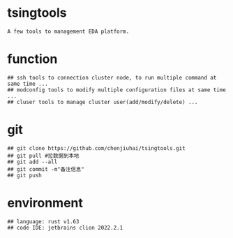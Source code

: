 # tsingtools
```
A few tools to management EDA platform.
```


# function
```
## ssh tools to connection cluster node, to run multiple command at same time ...
## modconfig tools to modify multiple configuration files at same time ...
## cluser tools to manage cluster user(add/modify/delete) ...
```


# git
```
## git clone https://github.com/chenjiuhai/tsingtools.git
## git pull #拉数据到本地
## git add --all
## git commit -m"备注信息"
## git push
```


# environment
```
## language: rust v1.63
## code IDE: jetbrains clion 2022.2.1
```
